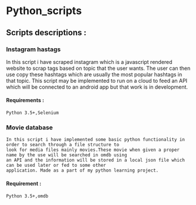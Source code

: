 # Python_scripts


## Scripts descriptions : 
 
### Instagram hastags 

   In this script i have scraped instagram which is a javascript rendered website to scrap tags based on topic that the user wants.
   The user can then use copy these hashtags which are usually the most popular hashtags in that topic.
   This script may be implemented to run on a cloud to feed an API which will be connected to an android app but that work is in 
   development.
     
####    Requirements :
    Python 3.5+,Selenium

### Movie database 
    
    In this script i have implemented some basic python functionality in order to search through a file structure to 
    look for media files mainly movies.These movie when given a proper name by the use will be searched in omdb using 
    an API and the information will be stored in a local json file which can be used later or fed to some other 
    application. Made as a part of my python learning project.
    
####    Requirement :
    Python 3.5+,omdb
